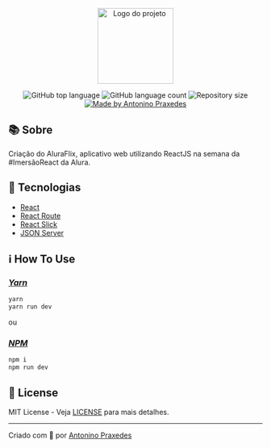 <p align="center">
  <img alt="Logo do projeto" width="150px" src="https://www.alura.com.br/assets/img/imersoes/react/imersao-react-logo.1594044142.svg" />
</p>

<p align="center">
  <img alt="GitHub top language" src="https://img.shields.io/github/languages/top/apfjunior/aluraflix">
  <img alt="GitHub language count" src="https://img.shields.io/github/languages/count/apfjunior/aluraflix">
  <img alt="Repository size" src="https://img.shields.io/github/repo-size/apfjunior/aluraflix">
  <a href="https://github.com/apfjunior">
    <img alt="Made by Antonino Praxedes" src="https://img.shields.io/badge/created%20by-Antonino%20Praxedes-blue">
  </a>
</p>

## :books: Sobre
<p>Criação do AluraFlix, aplicativo web utilizando ReactJS na semana da #ImersãoReact da Alura.<p>


## 🚀 Tecnologias</h3>
<ul>
    <li><a href="https://reactjs.org/" target="_blank">React</a></li>
    <li><a href="https://reactrouter.com/" target="_blank">React Route</a></li>
    <li><a href="https://react-slick.neostack.com/" target="_blank">React Slick</a></li>
    <li><a href="https://github.com/typicode/json-server" target="_blank">JSON Server</a></li>
</ul>


## :information_source: How To Use

### *[Yarn](https://yarnpkg.com/)*
```sh
yarn
yarn run dev
```

ou

### *[NPM](https://www.npmjs.com/)*
```sh
npm i
npm run dev
```

## :memo:  License

MIT License - Veja [LICENSE](https://opensource.org/licenses/MIT) para mais detalhes.


-----
<p>Criado com 💙 por <a href='https://github.com/apfjunior/' target='blank'>Antonino Praxedes</a></p>

